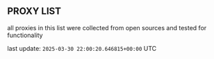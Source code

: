 ## PROXY LIST

all proxies in this list were collected from open sources and tested for functionality

last update: `2025-03-30 22:00:20.646815+00:00` UTC